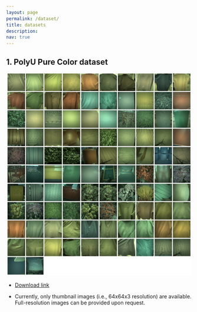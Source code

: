 ```yaml
---
layout: page
permalink: /dataset/
title: datasets
description:
nav: true
---
```


## 1. PolyU Pure Color dataset
![](/assets/img/polyu_pure.png)

- [Download link](https://connectpolyu-my.sharepoint.com/:f:/g/personal/21064184r_connect_polyu_hk/EjKJSnalMRpMn0nm4fJoIeEB34G9oxnu8MW7SYu2iSvC7g?e=qWFJi2)

- Currently, only thumbnail images (i.e., 64x64x3 resolution) are available. Full-resolution images can be provided upon request.
